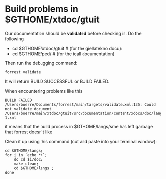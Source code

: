 # Build problems in $GTHOME/xtdoc/gtuit

Our documentation should be **validated** before checking in.
Do the following

* cd $GTHOME/xtdoc/gtuit # (for the giellatekno docu):
* cd $GTHOME/ped/ # (for the icall documentation)

Then run the  debugging command:

```
forrest validate
```

It will return BUILD SUCCESSFUL or BUILD FAILED.

When encountering problems like this:

```
BUILD FAILED
/Users/boerre/Documents/forrest/main/targets/validate.xml:135: Could not validate document /Users/boerre/main/xtdoc/gtuit/src/documentation/content/xdocs/doc/lang/sme/build/tmp/plugins-1.xml
```

it means that the build process in $GTHOME/langs/sme has left garbage that
forrest doesn't like

Clean it up using this command (cut and paste into your terminal window):

```
cd $GTHOME/langs;
for i in `echo */`;
	do cd $i/doc;
	make clean;
	cd $GTHOME/langs ;
done
```
